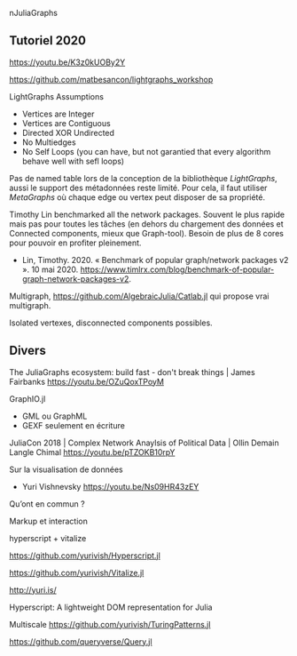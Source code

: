 nJuliaGraphs

## Tutoriel 2020

https://youtu.be/K3z0kUOBy2Y

https://github.com/matbesancon/lightgraphs_workshop

LightGraphs Assumptions

- Vertices are Integer
- Vertices are Contiguous
- Directed XOR Undirected
- No Multiedges
- No Self Loops (you can have, but not garantied that every algorithm behave well with sefl loops)

Pas de named table lors de la conception de la bibliothèque *LightGraphs*, aussi le support des métadonnées reste limité. Pour cela, il faut utiliser *MetaGraphs* où chaque edge ou vertex peut disposer de sa propriété.

Timothy Lin benchmarked all the network packages. Souvent le plus rapide mais pas pour toutes les tâches (en dehors du chargement des données et Connected components, mieux que Graph-tool). Besoin de plus de 8 cores pour pouvoir en profiter pleinement.

- Lin, Timothy. 2020. « Benchmark of popular graph/network packages v2 ». 10 mai 2020. https://www.timlrx.com/blog/benchmark-of-popular-graph-network-packages-v2.

Multigraph, https://github.com/AlgebraicJulia/Catlab.jl qui propose vrai multigraph.

Isolated vertexes, disconnected components possibles.





## Divers

The JuliaGraphs ecosystem: build fast - don't break things | James Fairbanks https://youtu.be/OZuQoxTPoyM

GraphIO.jl

- GML ou GraphML
- GEXF seulement en écriture



JuliaCon 2018 | Complex Network Anaylsis of Political Data | Ollin Demain Langle Chimal https://youtu.be/pTZOKB10rpY



Sur la visualisation de données

- Yuri Vishnevsky https://youtu.be/Ns09HR43zEY

Qu’ont en commun ?

Markup et interaction

hyperscript + vitalize

https://github.com/yurivish/Hyperscript.jl

https://github.com/yurivish/Vitalize.jl

http://yuri.is/

Hyperscript: A lightweight DOM representation for Julia

Multiscale https://github.com/yurivish/TuringPatterns.jl



https://github.com/queryverse/Query.jl